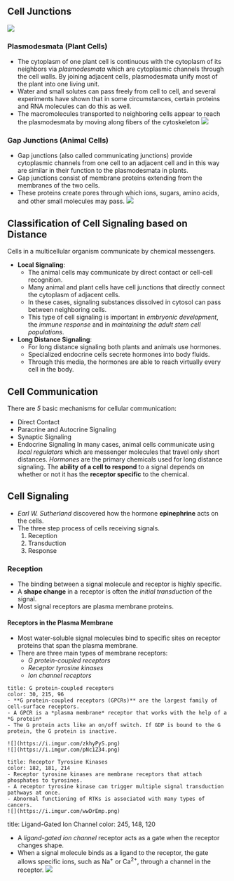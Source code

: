 ## Cell Junctions

![](https://i.imgur.com/Bn2GKh3.png)

### Plasmodesmata (Plant Cells)
- The cytoplasm of one plant cell is continuous with the cytoplasm of its neighbors via *plasmodesmata* which are cytoplasmic channels through the cell walls. By joining adjacent cells, plasmodesmata unify most of the plant into one living unit. 
- Water and small solutes can pass freely from cell to cell, and several experiments have shown that in some circumstances, certain proteins and RNA molecules can do this as well.
- The macromolecules transported to neighboring cells appear to reach the plasmodesmata by moving along fibers of the cytoskeleton
	![](https://i.imgur.com/269jJHs.png)

### Gap Junctions (Animal Cells)
- Gap junctions (also called communicating junctions) provide cytoplasmic channels from one cell to an adjacent cell and in this way are similar in their function to the plasmodesmata in plants.
- Gap junctions consist of membrane proteins extending from the membranes of the two cells.
- These proteins create pores through which ions, sugars, amino acids, and other small molecules may pass.
![](https://i.imgur.com/wh8Aslg.png)

## Classification of Cell Signaling based on Distance
Cells in a multicellular organism communicate by chemical messengers.
- **Local Signaling**:
	- The animal cells may communicate by direct contact or cell-cell recognition.
	-  Many animal and plant cells have cell junctions that directly connect the cytoplasm of adjacent cells.
	- In these cases, signaling substances dissolved in cytosol can pass between neighboring cells.
	- This type of cell signaling is important in *embryonic development*, the *immune response* and in *maintaining the adult stem cell populations*.
- **Long Distance Signaling**:
	- For long distance signaling both plants and animals use hormones.
	- Specialized endocrine cells secrete hormones into body fluids.
	- Through this media, the hormones are able to reach virtually every cell in the body.

## Cell Communication
There are *5* basic mechanisms for cellular communication:
- Direct Contact
- Paracrine and Autocrine Signaling
- Synaptic Signaling
- Endocrine Signaling
In many cases, animal cells communicate using *local regulators* which are messenger molecules that travel only short distances.
*Hormones* are the primary chemicals used for long distance signaling.
The **ability of a cell to respond** to a signal depends on whether or not it has the **receptor specific** to the chemical.

## Cell Signaling

- *Earl W. Sutherland* discovered how the hormone **epinephrine** acts on the cells.
- The three step process of cells receiving signals.
	1. Reception
	2. Transduction
	3. Response

### Reception
- The binding between a signal molecule and receptor is highly specific.
- A **shape change** in a receptor is often the *initial transduction* of the signal.
- Most signal receptors are plasma membrane proteins.

#### Receptors in the Plasma Membrane
- Most water-soluble signal molecules bind to specific sites on receptor proteins that span the plasma membrane.
- There are three main types of membrane receptors:
	- *G protein-coupled receptors*
	- *Receptor tyrosine kinases*
	- *Ion channel receptors*

```ad-note
title: G protein-coupled receptors
color: 30, 215, 96
- **G protein-coupled receptors (GPCRs)** are the largest family of cell-surface receptors.
- A GPCR is a *plasma membrane* receptor that works with the help of a *G protein*
- The G protein acts like an on/off switch. If GDP is bound to the G protein, the G protein is inactive.

![](https://i.imgur.com/zkhyPyS.png)
![](https://i.imgur.com/pNc1Z34.png)
```

```ad-note
title: Receptor Tyrosine Kinases
color: 182, 181, 214
- Receptor tyrosine kinases are membrane receptors that attach phosphates to tyrosines.
- A receptor tyrosine kinase can trigger multiple signal transduction pathways at once.
- Abnormal functioning of RTKs is associated with many types of cancers.
![](https://i.imgur.com/wwDrEmp.png)
```

title: Ligand-Gated Ion Channel
color: 245, 148, 120
- A *ligand-gated ion channel* receptor acts as a gate when the receptor changes shape.
- When a signal molecule binds as a ligand to the receptor, the gate allows specific ions, such as $\text{Na}^{+}$ or $\text{Ca}^{2+}$, through a channel in the receptor.
![](https://i.imgur.com/JArVbgO.png)
